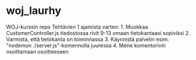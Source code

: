 # woj_laurhy
WOJ-kurssin repo
Tehtävien 1 ajamista varten:
    1. Muokkaa CustomerController.js tiedostossa rivit 9-13 omaan tietokantaasi sopiviksi
    2. Varmista, että tietokanta on toiminnassa
    3. Käynnistä palvelin esim. "nodemon ./server.js"-komennolla juuressa
    4. Mene komentorivin osoittamaan osoitteeseen
